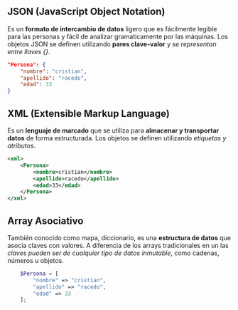 ## JSON (JavaScript Object Notation)

Es un __formato de intercambio de datos__ ligero que es fácilmente legible para las personas y fácil de analizar gramaticamente por las máquinas. Los objetos JSON se definen utilizando __pares clave-valor__ y _se representan entre llaves {}_.

```json
"Persona": {
    "nombre": "cristian",
    "apellido": "racedo",
    "edad": 33
}
```
## XML (Extensible Markup Language)

Es un __lenguaje de marcado__ que se utiliza para __almacenar y transportar datos__ de forma estructurada. Los objetos se definen utilizando _etiquetas y atributos_.

```xml
<xml>
    <Persona>
        <nombre>cristian</nombre>
        <apellido>racedo</apellido>
        <edad>33</edad>
    </Persona>
</xml>
```
## Array Asociativo

También conocido como mapa, diccionario, es una __estructura de datos__ que asocia claves con valores. A diferencia de los arrays tradicionales en un las _claves pueden ser de cualquier tipo de datos inmutable_, como cadenas, números u objetos.

```php
    $Persona = [
        "nombre" => "cristian",
        "apellido" => "racedo",
        "edad" => 33
    ];
```